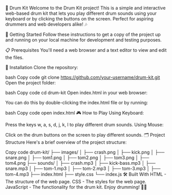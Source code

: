 🥁 Drum Kit
Welcome to the Drum Kit project! This is a simple and interactive web-based drum kit that lets you play different drum sounds using your keyboard or by clicking the buttons on the screen. Perfect for aspiring drummers and web developers alike! 🎶

🚀 Getting Started
Follow these instructions to get a copy of the project up and running on your local machine for development and testing purposes.

📋 Prerequisites
You'll need a web browser and a text editor to view and edit the files.

🔧 Installation
Clone the repository:

bash
Copy code
git clone https://github.com/your-username/drum-kit.git
Open the project folder:

bash
Copy code
cd drum-kit
Open index.html in your web browser:

You can do this by double-clicking the index.html file or by running:

bash
Copy code
open index.html
🎮 How to Play
Using Keyboard:

Press the keys w, a, s, d, j, k, l to play different drum sounds.
Using Mouse:

Click on the drum buttons on the screen to play different sounds.
🗂️ Project Structure
Here's a brief overview of the project structure:

Copy code
drum-kit/
├── images/
│   ├── crash.png
│   ├── kick.png
│   ├── snare.png
│   ├── tom1.png
│   ├── tom2.png
│   ├── tom3.png
│   ├── tom4.png
├── sounds/
│   ├── crash.mp3
│   ├── kick-bass.mp3
│   ├── snare.mp3
│   ├── tom-1.mp3
│   ├── tom-2.mp3
│   ├── tom-3.mp3
│   ├── tom-4.mp3
├── index.html
├── style.css
└── index.js
🛠️ Built With
HTML - The structure of the web page.
CSS - The styles for the web page.
JavaScript - The functionality for the drum kit.
Enjoy drumming! 🥁✨